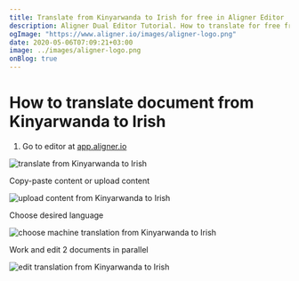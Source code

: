 ```yaml
---
title: Translate from Kinyarwanda to Irish for free in Aligner Editor
description: Aligner Dual Editor Tutorial. How to translate for free from Kinyarwanda to Irish. Aligner is multilingual document management platform. 
ogImage: "https://www.aligner.io/images/aligner-logo.png"
date: 2020-05-06T07:09:21+03:00
image: ../images/aligner-logo.png
onBlog: true
---
```


# How to translate document from Kinyarwanda to Irish

1. Go to editor at [app.aligner.io](https://app.aligner.io "Aligner App web page")

![translate from Kinyarwanda to Irish](../aligner-blank-editor.png "translate from Kinyarwanda to Irish")

Copy-paste content or upload content

![upload content from Kinyarwanda to Irish](../aligner-uploaded-document.png "upload content from Kinyarwanda to Irish")

Choose desired language

![choose machine translation from Kinyarwanda to Irish](../aligner-language-dropdown.png "choose machine translation from Kinyarwanda to Irish")

Work and edit 2 documents in parallel

![edit translation from Kinyarwanda to Irish](../aligner-double-sitded-editor.png "edit translation from Kinyarwanda to Irish")


